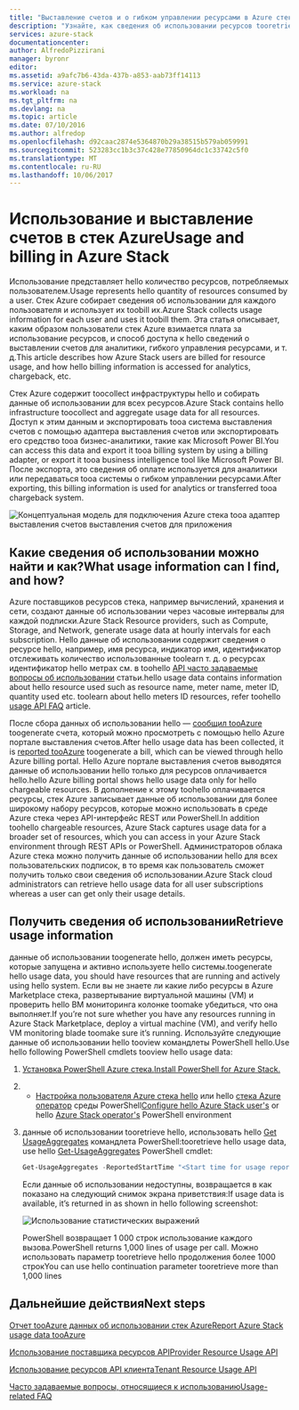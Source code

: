 ```yaml
---
title: "Выставление счетов и о гибком управлении ресурсами в Azure стек aaaCustomer | Документы Microsoft"
description: "Узнайте, как сведения об использовании ресурсов tooretrieve из стека Azure."
services: azure-stack
documentationcenter: 
author: AlfredoPizzirani
manager: byronr
editor: 
ms.assetid: a9afc7b6-43da-437b-a853-aab73ff14113
ms.service: azure-stack
ms.workload: na
ms.tgt_pltfrm: na
ms.devlang: na
ms.topic: article
ms.date: 07/10/2016
ms.author: alfredop
ms.openlocfilehash: d92caac2874e5364870b29a38515b579ab059991
ms.sourcegitcommit: 523283cc1b3c37c428e77850964dc1c33742c5f0
ms.translationtype: MT
ms.contentlocale: ru-RU
ms.lasthandoff: 10/06/2017
---
```

# <a name="usage-and-billing-in-azure-stack"></a><span data-ttu-id="f1a19-103">Использование и выставление счетов в стек Azure</span><span class="sxs-lookup"><span data-stu-id="f1a19-103">Usage and billing in Azure Stack</span></span>

<span data-ttu-id="f1a19-104">Использование представляет hello количество ресурсов, потребляемых пользователем.</span><span class="sxs-lookup"><span data-stu-id="f1a19-104">Usage represents hello quantity of resources consumed by a user.</span></span> <span data-ttu-id="f1a19-105">Стек Azure собирает сведения об использовании для каждого пользователя и использует их toobill их.</span><span class="sxs-lookup"><span data-stu-id="f1a19-105">Azure Stack collects usage information for each user and uses it toobill them.</span></span> <span data-ttu-id="f1a19-106">Эта статья описывает, каким образом пользователи стек Azure взимается плата за использование ресурсов, и способ доступа к hello сведений о выставлении счетов для аналитики, гибкого управления ресурсами, и т. д.</span><span class="sxs-lookup"><span data-stu-id="f1a19-106">This article describes how Azure Stack users are billed for resource usage, and how hello billing information is accessed for analytics, chargeback, etc.</span></span>

<span data-ttu-id="f1a19-107">Стек Azure содержит toocollect инфраструктуры hello и собирать данные об использовании для всех ресурсов.</span><span class="sxs-lookup"><span data-stu-id="f1a19-107">Azure Stack contains hello infrastructure toocollect and aggregate usage data for all resources.</span></span> <span data-ttu-id="f1a19-108">Доступ к этим данным и экспортировать tooa система выставления счетов с помощью адаптера выставления счетов или экспортировать его средство tooa бизнес-аналитики, такие как Microsoft Power BI.</span><span class="sxs-lookup"><span data-stu-id="f1a19-108">You can access this data and export it tooa billing system by using a billing adapter, or export it tooa business intelligence tool like Microsoft Power BI.</span></span> <span data-ttu-id="f1a19-109">После экспорта, это сведения об оплате используется для аналитики или передаваться tooa системы о гибком управлении ресурсами.</span><span class="sxs-lookup"><span data-stu-id="f1a19-109">After exporting, this billing information is used for analytics or transferred tooa chargeback system.</span></span>

![Концептуальная модель для подключения Azure стека tooa адаптер выставления счетов выставления счетов для приложения](media/azure-stack-billing-and-chargeback/image1.png)

## <a name="what-usage-information-can-i-find-and-how"></a><span data-ttu-id="f1a19-111">Какие сведения об использовании можно найти и как?</span><span class="sxs-lookup"><span data-stu-id="f1a19-111">What usage information can I find, and how?</span></span>

<span data-ttu-id="f1a19-112">Azure поставщиков ресурсов стека, например вычислений, хранения и сети, создают данные об использовании через часовые интервалы для каждой подписки.</span><span class="sxs-lookup"><span data-stu-id="f1a19-112">Azure Stack Resource providers, such as Compute, Storage, and Network, generate usage data at hourly intervals for each subscription.</span></span> <span data-ttu-id="f1a19-113">Hello данные об использовании содержит сведения о ресурсе hello, например, имя ресурса, индикатор имя, идентификатор отслеживать количество использованные toolearn т. д. о ресурсах идентификатор hello метрах см. в toohello [API часто задаваемые вопросы об использовании](azure-stack-usage-related-faq.md) статьи.</span><span class="sxs-lookup"><span data-stu-id="f1a19-113">hello usage data contains information about hello resource used such as resource name, meter name, meter ID, quantity used etc. toolearn about hello meters ID resources, refer toohello [usage API FAQ](azure-stack-usage-related-faq.md) article.</span></span> 

<span data-ttu-id="f1a19-114">После сбора данных об использовании hello — [сообщил tooAzure](azure-stack-usage-reporting.md) toogenerate счета, который можно просмотреть с помощью hello Azure портале выставления счетов.</span><span class="sxs-lookup"><span data-stu-id="f1a19-114">After hello usage data has been collected, it is [reported tooAzure](azure-stack-usage-reporting.md) toogenerate a bill, which can be viewed through hello Azure billing portal.</span></span> <span data-ttu-id="f1a19-115">Hello Azure портале выставления счетов выводятся данные об использовании hello только для ресурсов оплачивается hello.</span><span class="sxs-lookup"><span data-stu-id="f1a19-115">hello Azure billing portal shows hello usage data only for hello chargeable resources.</span></span> <span data-ttu-id="f1a19-116">В дополнение к этому toohello оплачивается ресурсы, стек Azure записывает данные об использовании для более широкому набору ресурсов, которые можно использовать в среде Azure стека через API-интерфейс REST или PowerShell.</span><span class="sxs-lookup"><span data-stu-id="f1a19-116">In addition toohello chargeable resources, Azure Stack captures usage data for a broader set of resources, which you can access in your Azure Stack environment through REST APIs or PowerShell.</span></span> <span data-ttu-id="f1a19-117">Администраторов облака Azure стека можно получить данные об использовании hello для всех пользовательских подписок, в то время как пользователь сможет получить только свои сведения об использовании.</span><span class="sxs-lookup"><span data-stu-id="f1a19-117">Azure Stack cloud administrators can retrieve hello usage data for all user subscriptions whereas a user can get only their usage details.</span></span>

## <a name="retrieve-usage-information"></a><span data-ttu-id="f1a19-118">Получить сведения об использовании</span><span class="sxs-lookup"><span data-stu-id="f1a19-118">Retrieve usage information</span></span>

<span data-ttu-id="f1a19-119">данные об использовании toogenerate hello, должен иметь ресурсы, которые запущена и активно используете hello системы.</span><span class="sxs-lookup"><span data-stu-id="f1a19-119">toogenerate hello usage data, you should have resources that are running and actively using hello system.</span></span> <span data-ttu-id="f1a19-120">Если вы не знаете ли какие либо ресурсы в Azure Marketplace стека, развертывание виртуальной машины (VM) и проверить hello ВМ мониторинга колонке toomake убедиться, что она выполняет.</span><span class="sxs-lookup"><span data-stu-id="f1a19-120">If you’re not sure whether you have any resources running in Azure Stack Marketplace, deploy a virtual machine (VM), and verify hello VM monitoring blade toomake sure it’s running.</span></span> <span data-ttu-id="f1a19-121">Используйте следующие данные об использовании hello tooview командлеты PowerShell hello.</span><span class="sxs-lookup"><span data-stu-id="f1a19-121">Use hello following PowerShell cmdlets tooview hello usage data:</span></span>

1. [<span data-ttu-id="f1a19-122">Установка PowerShell Azure стека.</span><span class="sxs-lookup"><span data-stu-id="f1a19-122">Install PowerShell for Azure Stack.</span></span>](azure-stack-powershell-install.md)
2. * <span data-ttu-id="f1a19-123">[Настройка пользователя Azure стека hello](azure-stack-powershell-configure-user.md) или hello [стека Azure оператор](azure-stack-powershell-configure-admin.md) среды PowerShell</span><span class="sxs-lookup"><span data-stu-id="f1a19-123">[Configure hello Azure Stack user's](azure-stack-powershell-configure-user.md) or hello [Azure Stack operator's](azure-stack-powershell-configure-admin.md) PowerShell environment</span></span> 
3. <span data-ttu-id="f1a19-124">данные об использовании tooretrieve hello, использовать hello [Get UsageAggregates](/powershell/module/azurerm.usageaggregates/get-usageaggregates) командлета PowerShell:</span><span class="sxs-lookup"><span data-stu-id="f1a19-124">tooretrieve hello usage data, use hello [Get-UsageAggregates](/powershell/module/azurerm.usageaggregates/get-usageaggregates) PowerShell cmdlet:</span></span>
   ```PowerShell
   Get-UsageAggregates -ReportedStartTime "<Start time for usage reporting>" -ReportedEndTime "<end time for usage reporting>" -AggregationGranularity <Hourly or Daily>
   ```

   <span data-ttu-id="f1a19-125">Если данные об использовании недоступны, возвращается в как показано на следующий снимок экрана приветствия:</span><span class="sxs-lookup"><span data-stu-id="f1a19-125">If usage data is available, it’s returned in as shown in hello following screenshot:</span></span> 
   
   ![Использование статистических выражений](media/azure-stack-billing-and-chargeback/image2.png)
   
   <span data-ttu-id="f1a19-127">PowerShell возвращает 1 000 строк использование каждого вызова.</span><span class="sxs-lookup"><span data-stu-id="f1a19-127">PowerShell returns 1,000 lines of usage per call.</span></span> <span data-ttu-id="f1a19-128">Можно использовать параметр tooretrieve hello продолжения более 1000 строк</span><span class="sxs-lookup"><span data-stu-id="f1a19-128">You can use hello continuation parameter tooretrieve more than 1,000 lines</span></span>

## <a name="next-steps"></a><span data-ttu-id="f1a19-129">Дальнейшие действия</span><span class="sxs-lookup"><span data-stu-id="f1a19-129">Next steps</span></span>

[<span data-ttu-id="f1a19-130">Отчет tooAzure данных об использовании стек Azure</span><span class="sxs-lookup"><span data-stu-id="f1a19-130">Report Azure Stack usage data tooAzure</span></span>](azure-stack-usage-reporting.md)

[<span data-ttu-id="f1a19-131">Использование поставщика ресурсов API</span><span class="sxs-lookup"><span data-stu-id="f1a19-131">Provider Resource Usage API</span></span>](azure-stack-provider-resource-api.md)

[<span data-ttu-id="f1a19-132">Использование ресурсов API клиента</span><span class="sxs-lookup"><span data-stu-id="f1a19-132">Tenant Resource Usage API</span></span>](azure-stack-tenant-resource-usage-api.md)

[<span data-ttu-id="f1a19-133">Часто задаваемые вопросы, относящиеся к использованию</span><span class="sxs-lookup"><span data-stu-id="f1a19-133">Usage-related FAQ</span></span>](azure-stack-usage-related-faq.md)

